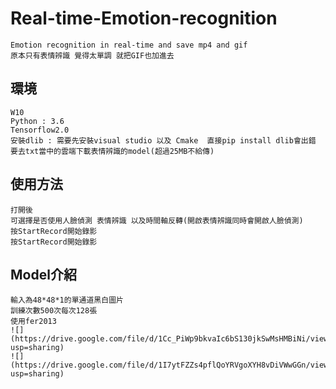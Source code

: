 # Real-time-Emotion-recognition
    Emotion recognition in real-time and save mp4 and gif
    原本只有表情辨識 覺得太單調 就把GIF也加進去
## 環境
    W10
    Python : 3.6
    Tensorflow2.0
    安裝dlib : 需要先安裝visual studio 以及 Cmake  直接pip install dlib會出錯
    要去txt當中的雲端下載表情辨識的model(超過25MB不給傳)
## 使用方法
    打開後
    可選擇是否使用人臉偵測 表情辨識 以及時間軸反轉(開啟表情辨識同時會開啟人臉偵測)
    按StartRecord開始錄影
    按StartRecord開始錄影
## Model介紹
    輸入為48*48*1的單通道黑白圖片
    訓練次數500次每次128張
    使用fer2013
    ![](https://drive.google.com/file/d/1Cc_PiWp9bkvaIc6bS130jkSwMsHMBiNi/view?usp=sharing)
    ![](https://drive.google.com/file/d/1I7ytFZZs4pflQoYRVgoXYH8vDiVWwGGn/view?usp=sharing)
